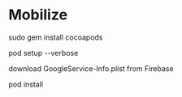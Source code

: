 # Mobilize

sudo gem install cocoapods

pod setup --verbose

download GoogleService-Info.plist from Firebase

pod install
